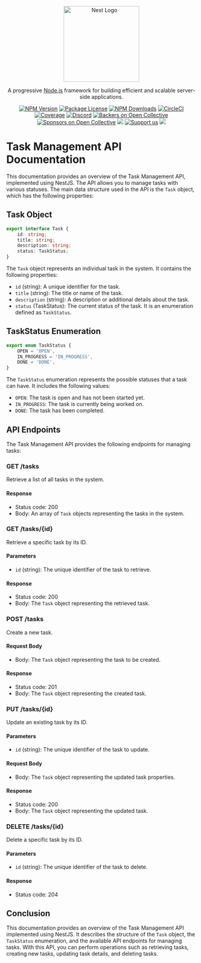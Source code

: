 <p align="center">
  <a href="http://nestjs.com/" target="blank"><img src="https://nestjs.com/img/logo-small.svg" width="200" alt="Nest Logo" /></a>
</p>

[circleci-image]: https://img.shields.io/circleci/build/github/nestjs/nest/master?token=abc123def456
[circleci-url]: https://circleci.com/gh/nestjs/nest

  <p align="center">A progressive <a href="http://nodejs.org" target="_blank">Node.js</a> framework for building efficient and scalable server-side applications.</p>
    <p align="center">
<a href="https://www.npmjs.com/~nestjscore" target="_blank"><img src="https://img.shields.io/npm/v/@nestjs/core.svg" alt="NPM Version" /></a>
<a href="https://www.npmjs.com/~nestjscore" target="_blank"><img src="https://img.shields.io/npm/l/@nestjs/core.svg" alt="Package License" /></a>
<a href="https://www.npmjs.com/~nestjscore" target="_blank"><img src="https://img.shields.io/npm/dm/@nestjs/common.svg" alt="NPM Downloads" /></a>
<a href="https://circleci.com/gh/nestjs/nest" target="_blank"><img src="https://img.shields.io/circleci/build/github/nestjs/nest/master" alt="CircleCI" /></a>
<a href="https://coveralls.io/github/nestjs/nest?branch=master" target="_blank"><img src="https://coveralls.io/repos/github/nestjs/nest/badge.svg?branch=master#9" alt="Coverage" /></a>
<a href="https://discord.gg/G7Qnnhy" target="_blank"><img src="https://img.shields.io/badge/discord-online-brightgreen.svg" alt="Discord"/></a>
<a href="https://opencollective.com/nest#backer" target="_blank"><img src="https://opencollective.com/nest/backers/badge.svg" alt="Backers on Open Collective" /></a>
<a href="https://opencollective.com/nest#sponsor" target="_blank"><img src="https://opencollective.com/nest/sponsors/badge.svg" alt="Sponsors on Open Collective" /></a>
  <a href="https://paypal.me/kamilmysliwiec" target="_blank"><img src="https://img.shields.io/badge/Donate-PayPal-ff3f59.svg"/></a>
    <a href="https://opencollective.com/nest#sponsor"  target="_blank"><img src="https://img.shields.io/badge/Support%20us-Open%20Collective-41B883.svg" alt="Support us"></a>
  <a href="https://twitter.com/nestframework" target="_blank"><img src="https://img.shields.io/twitter/follow/nestframework.svg?style=social&label=Follow"></a>
</p>
  <!--[![Backers on Open Collective](https://opencollective.com/nest/backers/badge.svg)](https://opencollective.com/nest#backer)
  [![Sponsors on Open Collective](https://opencollective.com/nest/sponsors/badge.svg)](https://opencollective.com/nest#sponsor)-->

# Task Management API Documentation

This documentation provides an overview of the Task Management API, implemented using NestJS. The API allows you to manage tasks with various statuses. The main data structure used in the API is the `Task` object, which has the following properties:

## Task Object

```typescript
export interface Task {
    id: string;
    title: string;
    description: string;
    status: TaskStatus;
}
```

The `Task` object represents an individual task in the system. It contains the following properties:

- `id` (string): A unique identifier for the task.
- `title` (string): The title or name of the task.
- `description` (string): A description or additional details about the task.
- `status` (TaskStatus): The current status of the task. It is an enumeration defined as `TaskStatus`.

## TaskStatus Enumeration

```typescript
export enum TaskStatus {
    OPEN = 'OPEN',
    IN_PROGRESS = 'IN_PROGRESS',
    DONE = 'DONE',
}
```

The `TaskStatus` enumeration represents the possible statuses that a task can have. It includes the following values:

- `OPEN`: The task is open and has not been started yet.
- `IN_PROGRESS`: The task is currently being worked on.
- `DONE`: The task has been completed.

## API Endpoints

The Task Management API provides the following endpoints for managing tasks:

### GET /tasks

Retrieve a list of all tasks in the system.

#### Response

- Status code: 200
- Body: An array of `Task` objects representing the tasks in the system.

### GET /tasks/{id}

Retrieve a specific task by its ID.

#### Parameters

- `id` (string): The unique identifier of the task to retrieve.

#### Response

- Status code: 200
- Body: The `Task` object representing the retrieved task.

### POST /tasks

Create a new task.

#### Request Body

- Body: The `Task` object representing the task to be created.

#### Response

- Status code: 201
- Body: The `Task` object representing the created task.

### PUT /tasks/{id}

Update an existing task by its ID.

#### Parameters

- `id` (string): The unique identifier of the task to update.

#### Request Body

- Body: The `Task` object representing the updated task properties.

#### Response

- Status code: 200
- Body: The `Task` object representing the updated task.

### DELETE /tasks/{id}

Delete a specific task by its ID.

#### Parameters

- `id` (string): The unique identifier of the task to delete.

#### Response

- Status code: 204

## Conclusion

This documentation provides an overview of the Task Management API implemented using NestJS. It describes the structure of the `Task` object, the `TaskStatus` enumeration, and the available API endpoints for managing tasks. With this API, you can perform operations such as retrieving tasks, creating new tasks, updating task details, and deleting tasks.
